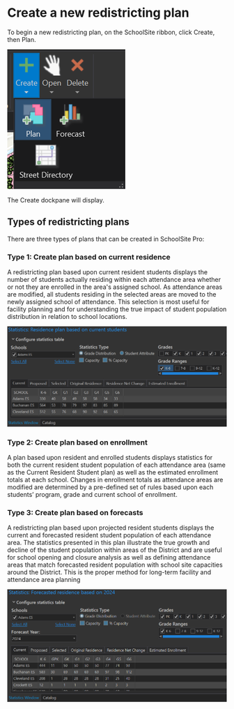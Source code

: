# Create a new redistricting plan
To begin a new redistricting plan, on the SchoolSite ribbon, click Create, then Plan. 

![Plan](planImages/plan.png)

The Create dockpane will display. 

## Types of redistricting plans 
There are three types of plans that can be created in SchoolSite Pro:

### Type 1: Create plan based on current residence
A redistricting plan based upon current resident students displays the number of students actually residing within each attendance area whether or not they are enrolled in the area's assigned school.  As attendance areas are modified, all students residing in the selected areas are moved to the newly assigned school of attendance.  This selection is most useful for facility planning and for understanding the true impact of student population distribution in relation to school locations.

![adamESCurrent](planImages/adamESCurrent.png)

### Type 2: Create plan based on enrollment 
A plan based upon resident and enrolled students displays statistics for both the current resident student population of each attendance area (same as the Current Resident Student plan) as well as the estimated enrollment totals at each school.  Changes in enrollment totals as attendance areas are modified are determined by a pre-defined set of rules based upon each students’ program, grade and current school of enrollment. 

### Type 3: Create plan based on forecasts
A redistricting plan based upon projected resident students displays the current and forecasted resident student population of each attendance area.  The statistics presented in this plan illustrate the true growth and decline of the student population within areas of the District and are useful for school opening and closure analysis as well as defining attendance areas that match forecasted resident population with school site capacities around the District. This is the proper method for long-term facility and attendance area planning

![forecastPlan](planImages/forecastPlan.png)
